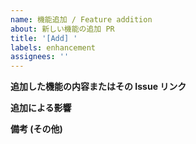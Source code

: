 ```yaml
---
name: 機能追加 / Feature addition
about: 新しい機能の追加 PR
title: '[Add] '
labels: enhancement
assignees: ''
---
```


**追加した機能の内容またはその Issue リンク**


**追加による影響**


**備考 (その他)**


